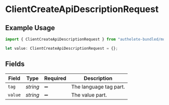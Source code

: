 # ClientCreateApiDescriptionRequest

## Example Usage

```typescript
import { ClientCreateApiDescriptionRequest } from "authelete-bundled/models/operations";

let value: ClientCreateApiDescriptionRequest = {};
```

## Fields

| Field                  | Type                   | Required               | Description            |
| ---------------------- | ---------------------- | ---------------------- | ---------------------- |
| `tag`                  | *string*               | :heavy_minus_sign:     | The language tag part. |
| `value`                | *string*               | :heavy_minus_sign:     | The value part.        |